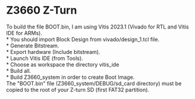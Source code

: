# Z3660 Z-Turn

To build the file BOOT.bin, I am using Vitis 2023.1 (Vivado for RTL and Vitis IDE for ARMs).
<br>* You should import Block Design from vivado/design_1.tcl file.
<br>* Generate Bitstream.
<br>* Export hardware (Include bitstream).
<br>* Launch Vitis IDE (from Tools).
<br>* Choose as workspace the directory vitis_ide
<br>* Build all.
<br>* Build Z3660_system in order to create Boot Image.
<br>The "BOOT.bin" file (Z3660_system/DEBUG/sd_card directory) must be copied to the root of your Z-turn SD (first FAT32 partition).
